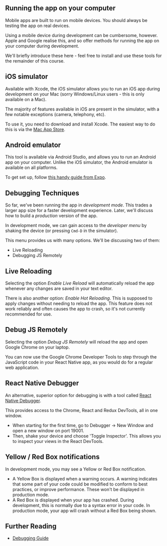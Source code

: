 ## Running the app on your computer

Mobile apps are built to run on mobile devices. You should always be testing the app on real devices.

Using a mobile device during development can be cumbersome, however. Apple and Google realise this, and so offer methods for running the app on your computer during development.

We'll briefly introduce these here - feel free to install and use these tools for the remainder of this course.

<!-- break -->

## iOS simulator

Available with Xcode, the iOS simulator allows you to run an iOS app during development on your Mac (sorry Windows/Linux users - this is only available on a Mac).

The majority of features available in iOS are present in the simulator, with a few notable exceptions (camera, telephony, etc).

To use it, you need to download and install Xcode. The easiest way to do this is via the [Mac App Store](https://itunes.apple.com/app/xcode/id497799835).

<!-- break -->

## Android emulator

This tool is available via Android Studio, and allows you to run an Android app on your computer. Unlike the iOS simulator, the Android emulator is available on all platforms.

To get set up, follow [this handy guide from Expo](https://docs.expo.io/versions/latest/workflow/android-studio-emulator/).

<!-- break -->

## Debugging Techniques

So far, we've been running the app in _development mode_. This trades a larger app size for a faster development experience. Later, we'll discuss how to build a _production_ version of the app.

In development mode, we can gain access to the _developer menu_ by shaking the device (or pressing `Cmd-D` in the simulator).

This menu provides us with many options. We'll be discussing two of them:

- Live Reloading
- Debugging JS Remotely

<!-- break -->

## Live Reloading

Selecting the option _Enable Live Reload_ will automatically reload the app whenever any changes are saved in your text editor.

There is also another option: _Enable Hot Reloading_. This is supposed to apply changes without needing to reload the app. This feature does not work reliably and often causes the app to crash, so it's not currently recommended for use.

<!-- break -->

## Debug JS Remotely

Selecting the option _Debug JS Remotely_ will reload the app and open Google Chrome on your laptop.

You can now use the Google Chrome Developer Tools to step through the JavaScript code in your React Native app, as you would do for a regular web application.

<!-- break -->

## React Native Debugger

An alternative, superior option for debugging is with a tool called [React Native Debugger](https://github.com/jhen0409/react-native-debugger).

This provides access to the Chrome, React and Redux DevTools, all in one window.

- When starting for the first time, go to Debugger -> New Window and open a new window on port 19001.
- Then, shake your device and choose 'Toggle Inspector'. This allows you to inspect your views in the React DevTools.

<!-- break -->

## Yellow / Red Box notifications

In development mode, you may see a Yellow or Red Box notification.

- A Yellow Box is displayed when a warning occurs. A warning indicates that some part of your code could be modified to conform to best practices, or improve performance. These won't be displayed in production mode.
- A Red Box is displayed when your app has crashed. During development, this is normally due to a syntax error in your code. In production mode, your app will crash without a Red Box being shown.

<!-- break -->

## Further Reading

- [Debugging Guide](https://facebook.github.io/react-native/docs/debugging.html)
